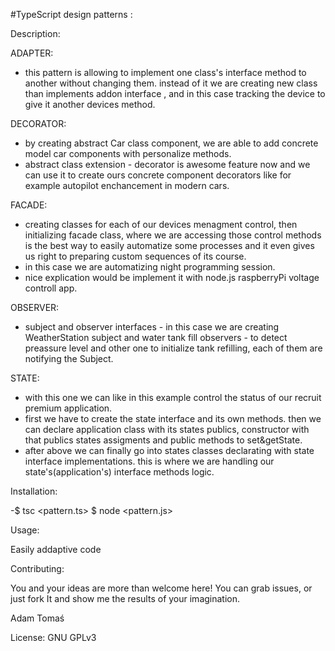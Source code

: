 #TypeScript design patterns :

Description:

ADAPTER:
- this pattern is allowing to implement one class's interface method to another without changing them. instead of it we are creating new class than implements addon interface , and in this case tracking the device to give it another devices method. 

DECORATOR:
- by creating abstract Car class component, we are able to add concrete model car components with personalize methods.
- abstract class extension - decorator is awesome feature now and we can use it to create ours concrete component decorators like for example autopilot enchancement in modern cars.

FACADE:
- creating classes for each of our devices menagment control, then initializing facade class, where we are accessing those control methods is the best way to easily automatize some processes and it even gives us right to preparing custom sequences of its course.
- in this case we are automatizing night programming session.
- nice explication would be implement it with node.js raspberryPi voltage controll app.

OBSERVER:
- subject and observer interfaces - in this case we are creating WeatherStation subject and water tank fill observers - to detect preassure level and other one to initialize tank refilling, each of them are notifying the Subject.

STATE:
- with this one we can like in this example control the status of our recruit premium application.
- first we have to create the state interface and its own methods. then we can declare application class with its states publics, constructor with that publics states assigments and public methods to set&getState. 
- after above we can finally go into states classes declarating with state interface implementations. this is where we are handling our state's(application's) interface methods logic.

Installation:

-$ tsc <pattern.ts> $ node <pattern.js>

Usage:

Easily addaptive code

Contributing:

You and your ideas are more than welcome here! You can grab issues, or just fork It and show me the results of your imagination.

Adam Tomaś

License: GNU GPLv3
